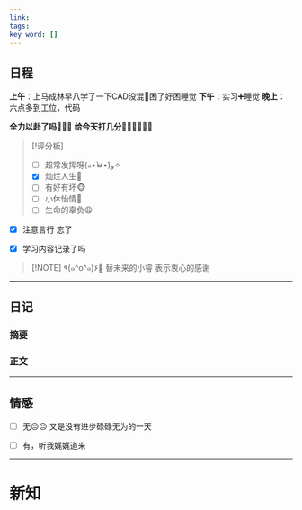 ```yaml
---
link: 
tags: 
key word: []
---
```


## 日程
**上午**：上马成林早八学了一下CAD没混🥲困了好困睡觉
**下午**：实习➕睡觉
**晚上**：六点多到工位，代码

**全力以赴了吗🐒🐒🐒**
**给今天打几分🐻‍❄️🐻‍❄️🐻‍❄️**

> [!评分板]
> - [ ] 超常发挥呀(๑•̀ㅂ•́)و✧
> - [x] 灿烂人生🌊
> - [ ] 有好有坏🐵
> - [ ] 小休怡情🤠
> - [ ] 生命的辜负😩


- [x] 注意言行
忘了
- [x] 学习内容记录了吗


> [!NOTE] ٩(๑^o^๑)۶🎉
>替未来的小睿
>表示衷心的感谢

---
## 日记
### 摘要




### 正文




---


## 情感
- [ ] 无😔😔
 又是没有进步碌碌无为的一天
- [ ] 有，听我娓娓道来


---

# 新知



